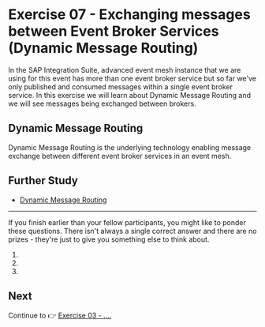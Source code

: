 # Exercise 07 - Exchanging messages between Event Broker Services (Dynamic Message Routing)

In the SAP Integration Suite, advanced event mesh instance that we are using for this event has more than one event broker service but so far we've only published and consumed messages within a single event broker service. In this exercise we will learn about Dynamic Message Routing and we will see messages being exchanged between brokers.

## Dynamic Message Routing

Dynamic Message Routing is the underlying technology enabling message exchange between different event broker services in an event mesh.

## Further Study

* [Dynamic Message Routing](https://help.pubsub.em.services.cloud.sap/Features/DMR/DMR-Overview.htm)

---

If you finish earlier than your fellow participants, you might like to ponder these questions. There isn't always a single correct answer and there are no prizes - they're just to give you something else to think about.

1. 
2. 
3. 

## Next

Continue to 👉 [Exercise 03 - ....](../03-/README.md)
